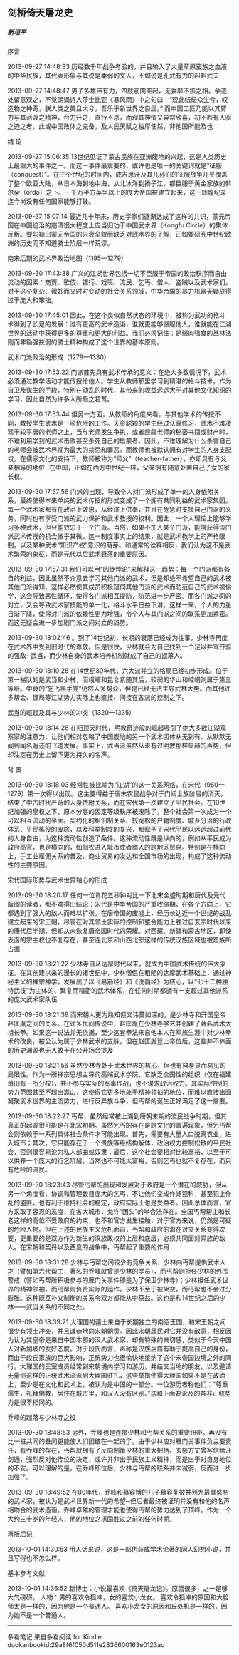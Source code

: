 ## 剑桥倚天屠龙史
##### 新垣平
 
 序言
 
2013-09-27 14:48:33
历经数千年战争考验的，并且输入了大量草原蛮族之血液的中华民族，其代表形象与其说是柔弱的文人，不如说是孔武有力的赳赳武夫
 
2013-09-27 14:48:47
男子多雄伟有力，四肢筋肉突起，无委靡不振之相。余逐处留意观之，不觉朗诵诗人莎士比亚《暴风雨》中之句曰：“观此纭纭众生兮，叹造物之神奇，朕人类之美且大兮，吾乐乎新世界之自居。” 而中国工匠乃能以其臂力与其活泼之精神，合力升之，直行不息，而观其神情又异常欣喜，初不若有人驱之迫之者。此或中国政体之完备，及人民天赋之独厚使然，非他国所能及也
 
 绪 论
 
2013-09-27 15:06:35
13世纪见证了蒙古民族在亚洲腹地的兴起，这是人类历史上最重大的事件之一。而这一事件最重要的，或许也是唯一的关键词就是“征服（conquest）”。在三个世纪的时间内，成吉思汗及其儿孙们的征服战争几乎覆盖了整个欧亚大陆，从日本海到地中海，从北冰洋到扬子江，都臣服于黄金家族的斡尔朵（ordo）之下。一千万平方英里以上的庞大帝国被建立起来，这一辉煌纪录迄今尚没有任何国家能够打破。
 
2013-09-27 15:07:14
最近几十年来，历史学家们逐渐达成了这样的共识，蒙元帝国在中国统治的崩溃很大程度上应当归功于中国武术界（Kongfu Circle）的集体反叛。要勾勒出蒙元帝国的兴衰全貌而缺乏对武术界的了解，正如要研究中世纪欧洲的历史而不知道骑士阶层一样荒谬。
 
 南宋后期的武术界政治地图（1195—1279）
 
2013-09-30 17:43:38
广义的江湖世界包括一切不臣服于帝国的政治秩序而自由流动的因素：商贾、歌伎、镖行、戏班、流民、乞丐、僧人、盗贼以及武术家们。对于这个复杂、微妙而又时时变动的社会关系领域，中华帝国的暴力机器无疑显得过于庞大和笨拙。
 
2013-09-30 17:45:01
因此，在这个类似自然状态的环境中，被称为武功的格斗术得到了长足的发展：谁有更高的武术造诣，谁就更能够慑服他人，谁就能在江湖世界的活动中获得更多的尊重和更大的利益。我们必须记住：是弱肉强食的丛林法则而非锄强扶弱的骑士精神构成了这个世界的基本原则。
 
 武术门派政治的形成（1279—1330）
 
2013-09-30 17:53:22
门派首先具有武术传承的意义：在绝大多数情况下，武术必须通过教学活动才能传授给他人。学生从教师那里学习到精湛的格斗技术，作为自卫及谋生的手段，特别在动乱的时代，其带来的收益远远大于对其他文化知识的学习，因此自然为许多人所趋之若鹜。
 
2013-09-30 17:53:44
但另一方面，从教师的角度来看，与其他学术的传授不同，教授学生武术是一项危险的工作。天资聪颖的学生经过认真修习，武术不难凌驾于较平庸的老师之上，当与老师发生争执，或者觊觎老师的秘密书籍或财产时，不难利用学到的武术击败甚至杀死自己的启蒙者。因此，不难理解为什么杀害自己的老师会被武术界视为最大的禁忌和罪恶。而教师也被默认拥有对学生的人身支配权。在儒家文化的支持下，教师被称为“师父”（teacher-father），亦即具有与父亲相等的地位─在中国，正如在西方中世纪一样，父亲拥有随意处置自己子女的家长权。
 
2013-09-30 17:57:56
门派的出现，导致个人对门派形成了单一的人身依附关系，最终使得本来单纯的武术传授的形式变成了一个拥有共同利益的武术家集团。每一个武术家都有在政治上效忠，从经济上供奉，并且在危急时支援自己门派的义务，同时也有享受门派的武力保护和武术教授的权利。因此，一个人理论上能够学习多种武术，但只能效忠于一个门派。当然，如果不加入某个门派，能够获得该门派武术传授的机会微乎其微。这一制度事实上的结果，就是武术教学上的严格限制，以及某种武术“知识产权”意识的萌芽。和通常的诠释相反，我们认为这不是武术繁荣的象征，而是元代以后武术衰落的重要原因。
 
2013-09-30 17:57:31
我们可以用“囚徒悖论”来解释这一趋势：每一个门派都有各自的利益，因此虽然不介意去学习其他门派的武术，但是却绝不希望自己的武术被其他门派得知。这样必然使其成员积极窥伺其他门派的武术而防范自己的武术被偷学，这会导致恶性循环，使得各门派相互提防，防范进一步严密。而各门派之间的对立，又会导致武术家技能的单一化，格斗水平日益下滑。这样一来，个人的力量日渐下降，使得对门派的依赖性更为增强，令个人与其门派之间的联系更加紧密。而这无疑会进一步加剧门派之间对立的趋势。
 
2013-09-30 18:02:46
。到了14世纪初，长期的衰落已经成为往事，少林寺再度在武术界中受到旧时代的尊敬。但是很快，少林就会为自己找到一个足以并驾齐驱的强敌─武当，而少林自身的武术培养机制就成了自己的掘墓人。
 
2013-09-30 18:10:28
在14世纪30年代，六大派并立的格局已经初步形成。位于第一梯队的是武当和少林，而峨嵋和昆仑紧随其后，较弱的华山和崆峒则属于第三等级。中衰的“乞丐黑手党”仍然人多势众，但是已经无法主导武林大势。而其他许多帮会、镖局等江湖势力实际上也直接、间接在各派的控制之下。
 
 武当的崛起及其与少林的冲突（1320—1335）
 
2013-09-30 18:14:28
在阳顶天时代，明教奇迹般的崛起吸引了绝大多数江湖观察家的注意力，让他们相对忽略了中国腹地的另一个武术团体从无到有、从默默无闻到闻名遐迩的飞速发展。事实上，武当派虽然从未有过明教那样显赫的声势，但却注定在历史上留下更为持久的名声。
 
 背 景
 
2013-09-30 18:18:03
经常性被比喻为“江湖”的这一关系网络，在宋代（960—1279）第一次得以出现。这主要得益于唐末农民战争对于门阀士族阶层的消灭，结束了中古时代严苛的人身依附关系，而在宋代第一次建立了平民社会。在10世纪加强的皇权之下，原本分层的固定等级秩序被废除了，整个社会第一次成为一个可以相互流动的平面。契约化的租佃制关系、较宽松的户籍制度、城乡分治的行政体系、平民徭役的废除，以及科举制度的复兴，都赋予了宋代平民以远远超过前代的人身自由，为这种流动性创造了条件。这种流动性既是纵向的，例如从平民成为政府高官，也是横向的，如佃农进入城市或者商人的跨地区贸易。特别是在横向上，手工业雇佣关系的普及、商业贸易的发达和全国市场的出现，构成了这种流动性的主要原因。
 
 宋代国际形势与武术世界轴心的形成
 
2013-09-30 18:20:17
任何一位肯花五秒钟对比一下北宋全盛时期和唐代及元代版图的读者，都不难得出结论：宋代是中华帝国的严重收缩期，在各个方向上，它都遇到了强大的敌人而难以扩张。在唐帝国的废墟上，经历长达近一个世纪的战乱建立起来的宋王朝，尽管在对其领土实际的控制和整合能力上胜过自玄宗时代以来的唐代后半期，但却从未恢复唐帝国时代的荣耀。对西藏、新疆和蒙古地区，即使表面的宗主权也不复存在，甚至连北京和山西北部这样的传统汉族区域也被蛮族所占据
 
2013-09-30 18:21:22
少林寺自从达摩时代以来，就成为中国武术传统的伟大象征。在其创建以来的漫长的诸世纪中，少林僧侣在粗陋的达摩武术基础上，通过神秘主义的禅宗神学，发展出了以《易筋经》和《洗髓经》为核心，以“七十二种独特武技”为主体的、繁复而精密的武术体系，在任何时期都拥有一支超过其他派系的庞大武术家队伍
 
2013-09-30 18:21:39
而宋朝人更为熟知但又讳莫如深的，是少林寺和开国皇帝赵匡胤之间的关系。在许多民间传说中，赵匡胤在少林寺学艺并创建了著名武术太祖长拳。如果这一说法并无依据，至少这套拳法来自他本人在军旅生涯中对少林拳术的改良，被公认为属于少林武术的支脉。但在赵匡胤登上帝位后，这些并不体面的历史渊源也无人敢于在公开场合提及
 
2013-09-30 18:21:56
虽然少林寺处于武术世界的核心，但也有自身显而易见的局限性。作为一所禅宗思想主导的高端武术学院，它缺乏全国性的组织（仅在福建莆田有一所分校），并不参与实际的军事作战，也不谋求政治权力。其实际控制的势力范围甚至不超出嵩山，这使得它更多地处于精神领袖的地位，而难以直接出面凝聚武术世界的主流势力，进行反异族斗争，但丐帮的诞生正好满足了这一需要。
 
2013-09-30 18:22:27
丐帮，虽然经常被上溯到唐朝末期的流民战争时期，但其真正的起源很可能是在北宋初期。虽然乞丐的存在是跨文化的普遍现象，但乞丐帮会则依赖于一系列具体社会条件才可能出现。首先，需要有大量人口脱离农业，进入城市；其次，它只能存在于一个贵族等级结构解体，政治权力控制松散的平民社会，否则很容易沦为私人部曲或奴隶；最后，这个社会要相对比较富裕，以至于可以供养一个庞大的行乞阶层，当然也不可能太富裕，否则乞丐也就不复存在，而只有危险的流民。
 
2013-09-30 18:23:43
尽管丐帮的出现和发展对于政府是一个潜在的威胁，但从另一个角度看，协调和管理数目庞大的乞丐，不让他们变成作奸犯科，甚至犯上作乱的盗匪，也有利于维持社会的稳定，政府实际上也是受益者。因此总体而言，官方采取了容忍的态度，在各大城市，允许“团头”的半合法存在。全国丐帮帮主和长老这样的高位不受政府的约束，也不和官方发生接触，对于官方来说，仍然是可疑的危险人物。但在上述的民族主义危机面前，丐帮和政府的潜在对立关系变得次要，更重要的是双方作为新生的汉族政权的上层和底层，必须共同面对异族的敌人。在宋朝和契丹以及西夏的战争中，丐帮起了重要的作用
 
2013-09-30 18:31:28
少林与丐帮之间较少有竞争关系，少林向丐帮提供武术人才（譬如第六代帮主，著名的乔峰就曾是少林的学员），而丐帮则担任少林的外围警戒（譬如丐帮所积极参与的雁门关事件即是为了保卫少林寺）；少林担任武术世界的精神领袖，而丐帮则负责实际的运作。少林不至于被架空，而丐帮也不会过分膨胀。这种既互补又制衡的关系令双方都能从中获益。这也是和14世纪之后的少林——武当关系的不同之处。
 
2013-09-30 18:39:21
大理国的疆土来自于长期独立的南诏王国，和宋王朝之间很少有领土冲突，并且谦恭地向宋朝朝贡。因此宋朝居民对它并没有敌意，相反因为认为其皇帝是来自中国本部的汉人武术家，却有特殊的亲切感，类似于今天中国人对新加坡的友好态度。对于段氏而言，声称是汉族后裔有助于提高自己的身份，而由于段氏家族的巨大影响，正统势力也很愉快地接纳了这个宋帝国边境之外的同行。大理国的王室成员经常到宋朝境内学习和游历，并结交当地的朋友，以及邀请无量剑这样的正统武术流派到大理国驻扎，这些举措使得大理国如果不是在政治上，至少是在文化和武术上，被认为是中国的一部分。一位游历者称他们：“尊重儒生，礼拜佛教，居住在城市里，和汉人没有区别。”这和下面要论及的各非正统势力是很不相同的。
 
 乔峰的起落与少林寺之役
 
2013-09-30 18:48:53
另外，乔峰也是连接少林和丐帮关系的重要纽带。再没有比一桩共同的丑闻更能使人们团结在一起的了。由于少林应对雁门关事件负主要责任，有乔峰的存在，丐帮就拥有了反向制衡少林的重大把柄。玄慈方丈曾写信给汪剑通，强烈反对他传位的决定，或许并非出于民族主义精神，而是出于对自身地位的不安。可以理解的是，在乔峰即位后，少林与丐帮的联系并未减弱，反而进一步加强了。
 
2013-09-30 18:49:52
在80年代，乔峰和慕容博的儿子慕容复被并列为最具盛名的武术家，被认为是武术世界新一代的希望─但后者最终被证明并没有和他的名声相吻合的武术造诣。乔峰卓越的管理才能也使得丐帮的势力达到了顶峰。作为一个大约三十岁的年轻人，他的地位之巩固胜过之前的任何时期。
 
 再版后记
 
2013-10-01 14:30:53
用人话来说，这是一部伪装成学术论著的同人幻想小说，并且写得也不怎么样。
 
 基本参考文献
 
2013-10-01 14:36:52
新博士：小说最喜欢《倚天屠龙记》。原因很多，之一是够大气磅礴。 人物：男的喜欢令狐冲，女的喜欢小龙女。 喜欢令狐冲的原因和大脸师太是一样的，因为他是一个普通人。 喜欢小龙女的原因和丘处机是一样的，因为她不是一个普通人。
* * *
多看笔记 来自多看阅读 for Kindle
duokanbookid:29a8f6f050d511e2836600163e0123ac